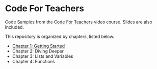 # Code For Teachers
Code Samples from the [Code For Teachers](https://www.youtube.com/playlist?list=PLzP_6l8bQEa9Q-ARfEFsTuXk8GMHkKStD) video course. Slides are also included.

This repository is organized by chapters, listed below.

* [Chapter 1: Getting Started](https://github.com/mttaggart/codeforteachers/ch1)
* Chapter 2: Diving Deeper
* Chapter 3: Lists and Variables
* Chapter 4: Functions
